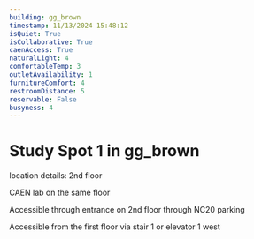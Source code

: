 ```yaml
---
building: gg_brown
timestamp: 11/13/2024 15:48:12
isQuiet: True
isCollaborative: True
caenAccess: True
naturalLight: 4
comfortableTemp: 3
outletAvailability: 1
furnitureComfort: 4
restroomDistance: 5
reservable: False
busyness: 4
---
```


# Study Spot 1 in gg_brown

location details: 2nd floor

CAEN lab on the same floor

Accessible through entrance on 2nd floor through NC20 parking 

Accessible from the first floor via stair 1 or elevator 1 west


